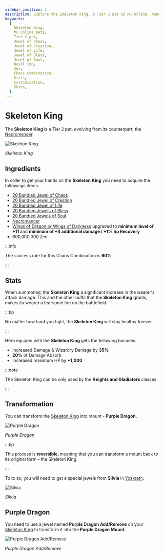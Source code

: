 ```yaml
---
sidebar_position: 3
description: Explore the Skeleton King, a Tier 2 pet in Mu Online, renowned for its dark arts mastery, control over the undead, and unique skills. Learn about its ingredients, crafting process, stats, and customization options, including skins. Unleash the Skeleton King's formidable buffs and bonuses, and discover its significance to Mu Online gameplay.
keywords:
  [
    Skeleton King,
    Mu Online pets,
    Tier 2 pet,
    Jewel of Chaos,
    Jewel of Creation,
    Jewel of Life,
    Jewel of Bless,
    Jewel of Soul,
    Devil Imp,
    Zen,
    Chaos Combination,
    Stats,
    Customization,
    Skins,
  ]
---
```


# Skeleton King

The **Skeleton King** is a Tier 2 pet, evolving from its counterpart, the [Necromancer](/crafting/pets/tier-1/necromancer).

![Skeleton King](/img/items/pets/skeleton.jpg)

_Skeleton King_

## Ingredients

In order to get your hands on the **Skeleton King** you need to acquire the followings items:

- [20 Bundled Jewel of Chaos](/items/jewels/regular-jewels/jewel-of-chaos)
- [20 Bundled Jewel of Creation](/items/jewels/regular-jewels/jewel-of-creation)
- [20 Bundled Jewel of Life](/items/jewels/regular-jewels/jewel-of-life)
- [20 Bundled Jewels of Bless](/items/jewels/regular-jewels/jewel-of-bless)
- [20 Bundled Jewels of Soul](/items/jewels/regular-jewels/jewel-of-soul)
- [Necromancer](/crafting/pets/tier-1/necromancer)
- [Wings of Dragon or Wings of Darkness](/crafting/wings/second-level-wings) upgraded to **minimum level of +11** and **minimum of +4 additional damage / +1% hp Recovery**
- 600,000,000 Zen

:::info

The success rate for this Chaos Combination is **60%**.

:::

## Stats

When summoned, the **Skeleton King** a significant increase in the wearer's attack damage. This and the other buffs that the **Skeleton King** grants, makes its wearer a fearsome foe on the battlefield.

:::tip

No matter how hard you fight, the **Skeleton King** will stay healthy forever.

:::

Hero equiped with the **Skeleton King** gets the following bonuses:

- Increased Damage & Wizardry Damage by **35%**
- **20%** of Damage Absorb
- Increased maximum HP by **+1,000**

:::note

The Skeleton King can be only used by the **Knights and Gladiators** classes.

:::

## Transformation

You can transform the [Skeleton King](/items/pets#knights--gladiators-pets) into mount - **Purple Dragon**.

![Purple Dragon](/img/items/pets/purple-dragon.jpg)

_Purple Dragon_

:::tip

This process is **reversible**, meaning that you can transform a mount back to its original form - the Skeleton King.

:::

To to so, you will need to get a special jewels from **Silvia** in [Yoskreth](/maps/yoskreth).

![Silvia](/img/npc/silvia.jpg)

_Silvia_

## Purple Dragon

You need to use a jewel named **Purple Dragon Add/Remove** on your [Skeleton King](/items/pets#knights--gladiators-pets) to transform it into the **Purple Dragon Mount**.

![Purple Dragon Add/Remove](/img/items/jewels/purpledragon-jewel.jpg)

_Purple Dragon Add/Remove_
